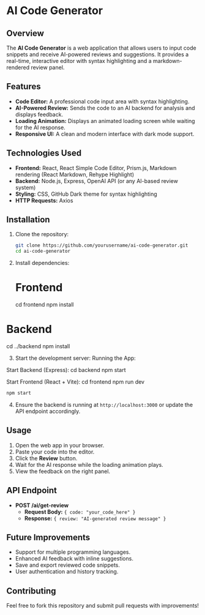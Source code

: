 # AI Code Generator

## Overview

The **AI Code Generator** is a web application that allows users to input code snippets and receive AI-powered reviews and suggestions. It provides a real-time, interactive editor with syntax highlighting and a markdown-rendered review panel.

## Features

- **Code Editor:** A professional code input area with syntax highlighting.
- **AI-Powered Review:** Sends the code to an AI backend for analysis and displays feedback.
- **Loading Animation:** Displays an animated loading screen while waiting for the AI response.
- **Responsive UI:** A clean and modern interface with dark mode support.

## Technologies Used

- **Frontend:** React, React Simple Code Editor, Prism.js, Markdown rendering (React Markdown, Rehype Highlight)
- **Backend:** Node.js, Express, OpenAI API (or any AI-based review system)
- **Styling:** CSS, GitHub Dark theme for syntax highlighting
- **HTTP Requests:** Axios

## Installation

1. Clone the repository:
   ```bash
   git clone https://github.com/yourusername/ai-code-generator.git
   cd ai-code-generator
   ```
2. Install dependencies:
   # Frontend
   cd frontend
   npm install

# Backend

cd ../backend
npm install

3. Start the development server:
   Running the App:

Start Backend (Express):
cd backend
npm start

Start Frontend (React + Vite):
cd frontend
npm run dev

```bash
npm start
```

4. Ensure the backend is running at `http://localhost:3000` or update the API endpoint accordingly.

## Usage

1. Open the web app in your browser.
2. Paste your code into the editor.
3. Click the **Review** button.
4. Wait for the AI response while the loading animation plays.
5. View the feedback on the right panel.

## API Endpoint

- **POST /ai/get-review**
  - **Request Body:** `{ code: "your_code_here" }`
  - **Response:** `{ review: "AI-generated review message" }`

## Future Improvements

- Support for multiple programming languages.
- Enhanced AI feedback with inline suggestions.
- Save and export reviewed code snippets.
- User authentication and history tracking.

## Contributing

Feel free to fork this repository and submit pull requests with improvements!
